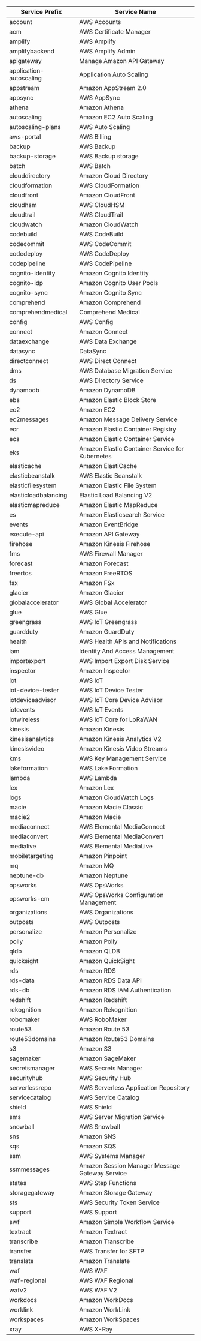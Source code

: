 | Service Prefix          | Service Name                                    |
|-------------------------|-------------------------------------------------|
| account                 | AWS Accounts                                    |
| acm                     | AWS Certificate Manager                         |
| amplify                 | AWS Amplify                                     |
| amplifybackend          | AWS Amplify Admin                               |
| apigateway              | Manage Amazon API Gateway                       |
| application-autoscaling | Application Auto Scaling                        |
| appstream               | Amazon AppStream 2.0                            |
| appsync                 | AWS AppSync                                     |
| athena                  | Amazon Athena                                   |
| autoscaling             | Amazon EC2 Auto Scaling                         |
| autoscaling-plans       | AWS Auto Scaling                                |
| aws-portal              | AWS Billing                                     |
| backup                  | AWS Backup                                      |
| backup-storage          | AWS Backup storage                              |
| batch                   | AWS Batch                                       |
| clouddirectory          | Amazon Cloud Directory                          |
| cloudformation          | AWS CloudFormation                              |
| cloudfront              | Amazon CloudFront                               |
| cloudhsm                | AWS CloudHSM                                    |
| cloudtrail              | AWS CloudTrail                                  |
| cloudwatch              | Amazon CloudWatch                               |
| codebuild               | AWS CodeBuild                                   |
| codecommit              | AWS CodeCommit                                  |
| codedeploy              | AWS CodeDeploy                                  |
| codepipeline            | AWS CodePipeline                                |
| cognito-identity        | Amazon Cognito Identity                         |
| cognito-idp             | Amazon Cognito User Pools                       |
| cognito-sync            | Amazon Cognito Sync                             |
| comprehend              | Amazon Comprehend                               |
| comprehendmedical       | Comprehend Medical                              |
| config                  | AWS Config                                      |
| connect                 | Amazon Connect                                  |
| dataexchange            | AWS Data Exchange                               |
| datasync                | DataSync                                        |
| directconnect           | AWS Direct Connect                              |
| dms                     | AWS Database Migration Service                  |
| ds                      | AWS Directory Service                           |
| dynamodb                | Amazon DynamoDB                                 |
| ebs                     | Amazon Elastic Block Store                      |
| ec2                     | Amazon EC2                                      |
| ec2messages             | Amazon Message Delivery Service                 |
| ecr                     | Amazon Elastic Container Registry               |
| ecs                     | Amazon Elastic Container Service                |
| eks                     | Amazon Elastic Container Service for Kubernetes |
| elasticache             | Amazon ElastiCache                              |
| elasticbeanstalk        | AWS Elastic Beanstalk                           |
| elasticfilesystem       | Amazon Elastic File System                      |
| elasticloadbalancing    | Elastic Load Balancing V2                       |
| elasticmapreduce        | Amazon Elastic MapReduce                        |
| es                      | Amazon Elasticsearch Service                    |
| events                  | Amazon EventBridge                              |
| execute-api             | Amazon API Gateway                              |
| firehose                | Amazon Kinesis Firehose                         |
| fms                     | AWS Firewall Manager                            |
| forecast                | Amazon Forecast                                 |
| freertos                | Amazon FreeRTOS                                 |
| fsx                     | Amazon FSx                                      |
| glacier                 | Amazon Glacier                                  |
| globalaccelerator       | AWS Global Accelerator                          |
| glue                    | AWS Glue                                        |
| greengrass              | AWS IoT Greengrass                              |
| guardduty               | Amazon GuardDuty                                |
| health                  | AWS Health APIs and Notifications               |
| iam                     | Identity And Access Management                  |
| importexport            | AWS Import Export Disk Service                  |
| inspector               | Amazon Inspector                                |
| iot                     | AWS IoT                                         |
| iot-device-tester       | AWS IoT Device Tester                           |
| iotdeviceadvisor        | AWS IoT Core Device Advisor                     |
| iotevents               | AWS IoT Events                                  |
| iotwireless             | AWS IoT Core for LoRaWAN                        |
| kinesis                 | Amazon Kinesis                                  |
| kinesisanalytics        | Amazon Kinesis Analytics V2                     |
| kinesisvideo            | Amazon Kinesis Video Streams                    |
| kms                     | AWS Key Management Service                      |
| lakeformation           | AWS Lake Formation                              |
| lambda                  | AWS Lambda                                      |
| lex                     | Amazon Lex                                      |
| logs                    | Amazon CloudWatch Logs                          |
| macie                   | Amazon Macie Classic                            |
| macie2                  | Amazon Macie                                    |
| mediaconnect            | AWS Elemental MediaConnect                      |
| mediaconvert            | AWS Elemental MediaConvert                      |
| medialive               | AWS Elemental MediaLive                         |
| mobiletargeting         | Amazon Pinpoint                                 |
| mq                      | Amazon MQ                                       |
| neptune-db              | Amazon Neptune                                  |
| opsworks                | AWS OpsWorks                                    |
| opsworks-cm             | AWS OpsWorks Configuration Management           |
| organizations           | AWS Organizations                               |
| outposts                | AWS Outposts                                    |
| personalize             | Amazon Personalize                              |
| polly                   | Amazon Polly                                    |
| qldb                    | Amazon QLDB                                     |
| quicksight              | Amazon QuickSight                               |
| rds                     | Amazon RDS                                      |
| rds-data                | Amazon RDS Data API                             |
| rds-db                  | Amazon RDS IAM Authentication                   |
| redshift                | Amazon Redshift                                 |
| rekognition             | Amazon Rekognition                              |
| robomaker               | AWS RoboMaker                                   |
| route53                 | Amazon Route 53                                 |
| route53domains          | Amazon Route53 Domains                          |
| s3                      | Amazon S3                                       |
| sagemaker               | Amazon SageMaker                                |
| secretsmanager          | AWS Secrets Manager                             |
| securityhub             | AWS Security Hub                                |
| serverlessrepo          | AWS Serverless Application Repository           |
| servicecatalog          | AWS Service Catalog                             |
| shield                  | AWS Shield                                      |
| sms                     | AWS Server Migration Service                    |
| snowball                | AWS Snowball                                    |
| sns                     | Amazon SNS                                      |
| sqs                     | Amazon SQS                                      |
| ssm                     | AWS Systems Manager                             |
| ssmmessages             | Amazon Session Manager Message Gateway Service  |
| states                  | AWS Step Functions                              |
| storagegateway          | Amazon Storage Gateway                          |
| sts                     | AWS Security Token Service                      |
| support                 | AWS Support                                     |
| swf                     | Amazon Simple Workflow Service                  |
| textract                | Amazon Textract                                 |
| transcribe              | Amazon Transcribe                               |
| transfer                | AWS Transfer for SFTP                           |
| translate               | Amazon Translate                                |
| waf                     | AWS WAF                                         |
| waf-regional            | AWS WAF Regional                                |
| wafv2                   | AWS WAF V2                                      |
| workdocs                | Amazon WorkDocs                                 |
| worklink                | Amazon WorkLink                                 |
| workspaces              | Amazon WorkSpaces                               |
| xray                    | AWS X-Ray                                       |
